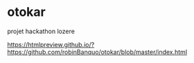 # otokar
projet hackathon lozere

https://htmlpreview.github.io/?https://github.com/robinBanquo/otokar/blob/master/index.html
